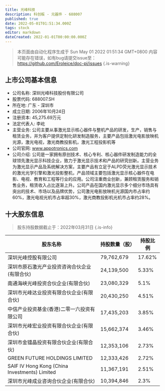 ```yaml
---
title: 光峰科技
description: 科创板 - 元器件 - 688007
published: true
date: 2022-05-01T01:51:34.000Z
tags: stock
editor: markdown
dateCreated: 2022-01-01T00:00:00.000Z
---
```


> 本页面由自动化程序生成于 Sun May 01 2022 01:51:34 GMT+0800
> 内容可能存在错误，如有bug请提交issue至：https://github.com/Eroleice/doc-pi/issues
{.is-warning}

## 上市公司基本信息
- 公司名称: 深圳光峰科技股份有限公司
- 股票代码: 688007.SH
- 所在地: 广东 - 深圳市
- 成立日期: 2006年10月24日
- 注册资本: 45,275.69万元
- 法定代表人: 李屹
- 主营业务: 公司主要从事激光显示核心器件与整机产品的研发，生产，销售与租赁业务，并为客户提供定制化研发制造服务，主要产品包括激光电影放映机光源，激光电视，激光商教投影机，激光工程投影机等
- 公司官网: www.appotronics.com
- 公司介绍: 公司是一家拥有原创技术、核心专利、核心器件研发制造能力的全球领先激光显示科技企业，致力于激光显示技术和产品的研究创新。主营业务为激光显示产品及系统解决方案，主要产品有立足于ALPD荧光激光显示技术的激光光学引擎和激光投影整机，产品领域主要包括激光显示核心器件在电影、电视、教育和工程等行业的应用。公司注重商业创新，兼顾租赁服务和销售业务，租赁收入占比逐渐上升。公司产品在国内激光显示多个细分市场具有突出的技术、市场以及品牌优势，公司激光电影放映机光源国内市占率约60%，激光电视光机市占率超30%，激光商教投影机光机市占率约28%。


## 十大股东信息
> 股东持股数据截止于：2022年03月31日
{.is-info}

| 股东名称 | 持股数量（股） | 持股比例 |
| --- | --- | --- |
| 深圳光峰控股有限公司 | 79,762,679 | 17.62% |
| 深圳市原石激光产业投资咨询合伙企业(有限合伙) | 24,139,500 | 5.33% |
| 南通海峡光峰投资合伙企业(有限合伙) | 23,080,329 | 5.1% |
| 深圳市光峰达业投资有限合伙企业(有限合伙) | 20,430,250 | 4.51% |
| 中信产业投资基金(香港)二零一六投资有限公司 | 17,435,203 | 3.85% |
| 深圳市光峰宏业投资有限合伙企业(有限合伙) | 15,662,374 | 3.46% |
| 深圳市金镭晶投资有限合伙企业(有限合伙) | 12,353,106 | 2.73% |
| GREEN FUTURE HOLDINGS LIMITED | 12,333,426 | 2.72% |
| SAIF IV Hong Kong (China Investments) Limited | 11,367,191 | 2.51% |
| 深圳市光峰成业咨询合伙企业(有限合伙) | 10,394,846 | 2.3% |




